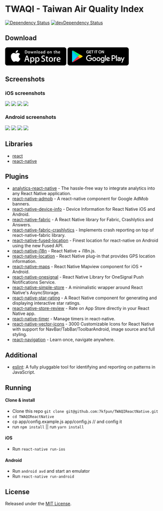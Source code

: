 # TWAQI - Taiwan Air Quality Index

[![Dependency Status](https://david-dm.org/7kfpun/TWAQIReactNative.svg)](https://david-dm.org/7kfpun/TWAQIReactNative) [![devDependency Status](https://david-dm.org/7kfpun/TWAQIReactNative/dev-status.svg)](https://david-dm.org/7kfpun/TWAQIReactNative?type=dev)

## Download

[![App Store Button](assets/app-store.png "App Store Button")](https://itunes.apple.com/hk/app/%E5%8F%B0%E7%81%A3%E7%A9%BA%E6%B0%A3%E5%93%81%E8%B3%AA%E6%8C%87%E6%A8%99/id1286516443?mt=8)
[![Play Store Button](assets/google-play.png "Google Play Button")](https://play.google.com/store/apps/details?id=com.kfpun.twaqi)

## Screenshots

### iOS screenshots

<img src="https://raw.github.com/7kfpun/TWAQIReactNative/master/assets/screenshot-ios0.png" width="210"> <img src="https://raw.github.com/7kfpun/TWAQIReactNative/master/assets/screenshot-ios1.png" width="210"> <img src="https://raw.github.com/7kfpun/TWAQIReactNative/master/assets/screenshot-ios2.png" width="210"> <img src="https://raw.github.com/7kfpun/TWAQIReactNative/master/assets/screenshot-ios3.png" width="210">

### Android screenshots

<img src="https://raw.github.com/7kfpun/TWAQIReactNative/master/assets/screenshot-android0.png" width="210"> <img src="https://raw.github.com/7kfpun/TWAQIReactNative/master/assets/screenshot-android1.png" width="210"> <img src="https://raw.github.com/7kfpun/TWAQIReactNative/master/assets/screenshot-android2.png" width="210"> <img src="https://raw.github.com/7kfpun/TWAQIReactNative/master/assets/screenshot-android3.png" width="210">

## Libraries

* [react](https://github.com/facebook/react)
* [react-native](https://github.com/facebook/react-native)

## Plugins

* [analytics-react-native](https://github.com/neiker/analytics-react-native) - The hassle-free way to integrate analytics into any React Native application.
* [react-native-admob](https://github.com/sbugert/react-native-admob) - A react-native component for Google AdMob banners.
* [react-native-device-info](https://github.com/rebeccahughes/react-native-device-info) - Device Information for React Native iOS and Android.
* [react-native-fabric](https://github.com/corymsmith/react-native-fabric) - A React Native library for Fabric, Crashlytics and Answers.
* [react-native-fabric-crashlytics](https://github.com/mikelambert/react-native-fabric-crashlytics) - Implements crash reporting on top of react-native-fabric library.
* [react-native-fused-location](https://github.com/MustansirZia/react-native-fused-location) - Finest location for react-native on Android using the new Fused API.
* [react-native-i18n](https://github.com/AlexanderZaytsev/react-native-i18n) - React Native + i18n.js.
* [react-native-location](https://github.com/timfpark/react-native-location) - React Native plug-in that provides GPS location information.
* [react-native-maps](https://github.com/airbnb/react-native-maps) - React Native Mapview component for iOS + Android.
* [react-native-onesignal](https://github.com/geektimecoil/react-native-onesignal) - React Native Library for OneSignal Push Notifications Service.
* [react-native-simple-store](https://github.com/jasonmerino/react-native-simple-store) - A minimalistic wrapper around React Native's AsyncStorage.
* [react-native-star-rating](https://github.com/djchie/react-native-star-rating) - A React Native component for generating and displaying interactive star ratings.
* [react-native-store-review](https://github.com/oblador/react-native-store-review) - Rate on App Store directly in your React Native app.
* [react-native-timer](https://github.com/fractaltech/react-native-timer) - Manage timers in react-native.
* [react-native-vector-icons](https://github.com/oblador/react-native-vector-icons) - 3000 Customizable Icons for React Native with support for NavBar/TabBar/ToolbarAndroid, image source and full styling.
* [react-navigation](https://github.com/react-community/react-navigation) - Learn once, navigate anywhere.

## Additional

* [eslint](https://github.com/eslint/eslint): A fully pluggable tool for identifying and reporting on patterns in JavaScript.

## Running

#### Clone & install

* Clone this repo `git clone git@github.com:7kfpun/TWAQIReactNative.git`
* `cd TWAQIReactNative`
* cp app/config.example.js app/config.js  // and config it
* run `npm install` || run `yarn install`

#### iOS

* Run `react-native run-ios`

#### Android

* Run `android avd` and start an emulator
* Run `react-native run-android`

## License

Released under the [MIT License](http://opensource.org/licenses/MIT).
